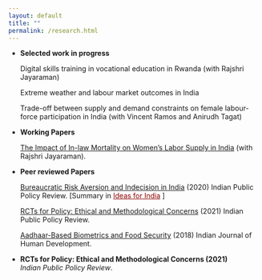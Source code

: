 ```yaml
---
layout: default
title: ""
permalink: /research.html
---
```



- **Selected work in progress**
  
   Digital skills training in vocational education in Rwanda (with Rajshri Jayaraman)

   Extreme weather and labour market outcomes in India

   Trade-off between supply and demand constraints on female labour-force participation in India (with Vincent Ramos and Anirudh Tagat)


- **Working Papers**  

  [The Impact of In-law Mortality on Women’s Labor Supply in India]([url](https://www.isid.ac.in/~acegd/acegd2024/papers/RajshriJayaraman.pdf)) (with Rajshri Jayaraman). 


- **Peer reviewed Papers**  


  [Bureaucratic Risk Aversion and Indecision in India]([url](https://www.ippr.in/index.php/ippr/article/view/84)) (2020) Indian Public Policy Review. [Summary in <a href="https://www.ideasforindia.in/topics/miscellany/rcts-for-policymaking-ethical-and-methodological-considerations.html" style="color: darkred; " target="_blank"  rel="noopener noreferrer" >Ideas for India</a> ]

  [RCTs for Policy: Ethical and Methodological Concerns]([url](https://www.ippr.in/index.php/ippr/article/view/48)) (2021) Indian Public Policy Review.


  [Aadhaar-Based Biometrics and Food Security]([url](https://journals.sagepub.com/doi/10.1177/0973703017748384)) (2018) Indian Journal of Human Development.


- **RCTs for Policy: Ethical and Methodological Concerns (2021)**  
  *Indian Public Policy Review*.  
  
